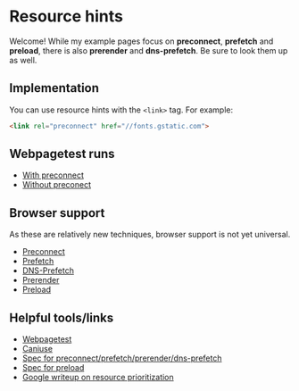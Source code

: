 # Resource hints

Welcome! While my example pages focus on **preconnect**, **prefetch** and **preload**, there is also **prerender** and **dns-prefetch**. Be sure to look them up as well.

## Implementation
You can use resource hints with the ```<link>``` tag. For example:
```html
<link rel="preconnect" href="//fonts.gstatic.com">
```

## Webpagetest runs
* [With preconnect](https://www.webpagetest.org/result/170605_9R_ZCB/2/details/#waterfall_view_step1)
* [Without preconect](https://www.webpagetest.org/result/170605_93_ZCH/3/details/#waterfall_view_step1)

## Browser support

As these are relatively new techniques, browser support is not yet universal.
* [Preconnect](https://caniuse.com/#feat=link-rel-preconnect)
* [Prefetch](https://caniuse.com/#feat=link-rel-prefetch)
* [DNS-Prefetch](https://caniuse.com/#feat=link-dns-prefetch)
* [Prerender](https://caniuse.com/#feat=link-rel-prerender)
* [Preload](https://caniuse.com/#feat=link-rel-preload)

## Helpful tools/links
* [Webpagetest](https://www.webpagetest.org/)
* [Caniuse](https://caniuse.com/)
* [Spec for preconnect/prefetch/prerender/dns-prefetch](https://w3c.github.io/resource-hints/)
* [Spec for preload](https://www.w3.org/TR/preload/)
* [Google writeup on resource prioritization](https://developers.google.com/web/fundamentals/performance/resource-prioritization)